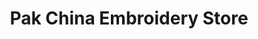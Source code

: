 ---
title: "Pak China Embroidery Store"
url: /karachi/pak-china-embroidery-store/
shop: wholesale
---